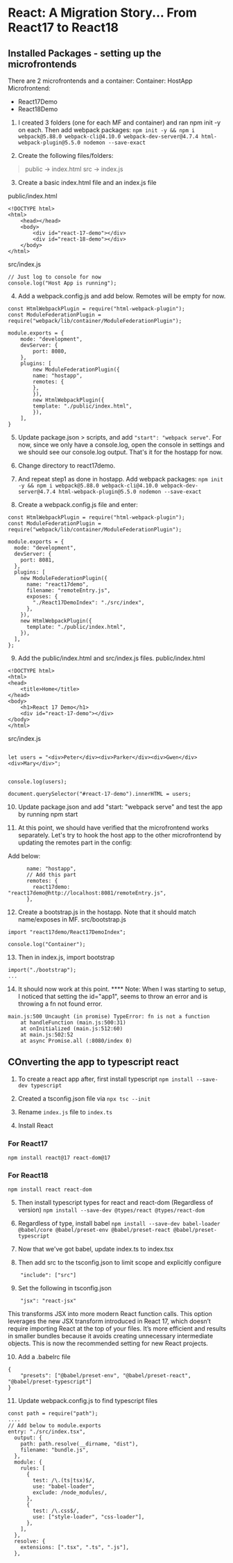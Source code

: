# React: A Migration Story... From React17 to React18


## Installed Packages - setting up the microfrontends
There are 2 microfrontends and a container:
Container: HostApp
Microfrontend: 
- React17Demo
- React18Demo

1. I created 3 folders (one for each MF and container) and ran npm init -y on each.
Then add webpack packages:
`npm init -y && npm i webpack@5.88.0 webpack-cli@4.10.0 webpack-dev-server@4.7.4 html-webpack-plugin@5.5.0 nodemon --save-exact`

2. Create the following files/folders:
> public -> index.html
> src -> index.js

3. Create a basic index.html file and an index.js file

public/index.html
```
<!DOCTYPE html>
<html>
    <head></head>
    <body>
        <div id="react-17-demo"></div>
        <div id="react-18-demo"></div>
    </body>
</html>
```
src/index.js
```
// Just log to console for now
console.log("Host App is running");
```

4. Add a webpack.config.js and add below. Remotes will be empty for now.
```
const HtmlWebpackPlugin = require("html-webpack-plugin");
const ModuleFederationPlugin = require("webpack/lib/container/ModuleFederationPlugin");

module.exports = {
    mode: "development",
    devServer: {
        port: 8080,
    },
    plugins: [
        new ModuleFederationPlugin({
        name: "hostapp",
        remotes: {
        },
        }),
        new HtmlWebpackPlugin({
        template: "./public/index.html",
        }),
    ],
}
```

5. Update package.json > scripts, and add `"start": "webpack serve"`. For now, since we only have a console.log, open the console in settings and we should see our console.log output. That's it for the hostapp for now.

6. Change directory to react17demo.

7. And repeat step1 as done in hostapp. Add webpack packages:
`npm init -y && npm i webpack@5.88.0 webpack-cli@4.10.0 webpack-dev-server@4.7.4 html-webpack-plugin@5.5.0 nodemon --save-exact`

8. Create a webpack.config.js file and enter:
```
const HtmlWebpackPlugin = require("html-webpack-plugin");
const ModuleFederationPlugin = require("webpack/lib/container/ModuleFederationPlugin");

module.exports = {
  mode: "development",
  devServer: {
    port: 8081,
  },
  plugins: [
    new ModuleFederationPlugin({
      name: "react17demo",
      filename: "remoteEntry.js",
      exposes: {
        "./React17DemoIndex": "./src/index",
      },
    }),
    new HtmlWebpackPlugin({
      template: "./public/index.html",
    }),
  ],
};
```

9. Add the public/index.html and src/index.js files. 
public/index.html
```
<!DOCTYPE html>
<html>
<head>
    <title>Home</title>
</head>
<body>
    <h1>React 17 Demo</h1>
    <div id="react-17-demo"></div>
</body>
</html>
```
src/index.js
```

let users = "<div>Peter</div><div>Parker</div><div>Gwen</div><div>Mary</div>";


console.log(users);

document.querySelector("#react-17-demo").innerHTML = users;
```

10. Update package.json and add "start: "webpack serve" and test the app by running npm start

11. At this point, we should have verified that the microfrontend works separately. Let's try
to hook the host app to the other microfrontend by updating the remotes part in the config:

Add below:
```
      name: "hostapp",
      // Add this part
      remotes: {
        react17demo: "react17demo@http://localhost:8081/remoteEntry.js",
      },
```

12. Create a bootstrap.js in the hostapp. Note that it should match name/exposes in MF.
src/bootstrap.js
```
import "react17demo/React17DemoIndex";

console.log("Container");

```
13. Then in index.js, import bootstrap
```
import("./bootstrap");
...
```

14. It should now work at this point. 
**** Note: When I was starting to setup, I noticed that setting the id="app1", seems to throw an error and is throwing a fn not found error.

```
main.js:500 Uncaught (in promise) TypeError: fn is not a function
    at handleFunction (main.js:500:31)
    at onInitialized (main.js:512:60)
    at main.js:502:52
    at async Promise.all (:8080/index 0)
```

## COnverting the app to typescript react

1. To create a react app after, first install typescript
`npm install --save-dev typescript`

2. Created a tsconfig.json file via `npx tsc --init`

3. Rename `index.js` file to `index.ts`

4. Install React
### For React17
`npm install react@17 react-dom@17`

### For React18
`npm install react react-dom`

5. Then install typescript types for react and react-dom (Regardless of version)
`npm install --save-dev @types/react @types/react-dom`


6. Regardless of type, install babel
`npm install --save-dev babel-loader @babel/core @babel/preset-env @babel/preset-react @babel/preset-typescript`


7. Now that we've got babel, update index.ts to index.tsx

8. Then add src to the tsconfig.json to limit scope and explicitly configure
```
    "include": ["src"]
```

9. Set the following in tsconfig.json 
```
    "jsx": "react-jsx"
```
This transforms JSX into more modern React function calls. 
This option leverages the new JSX transform introduced in React 17, which doesn’t require importing React at the top of your files.
It’s more efficient and results in smaller bundles because it avoids creating unnecessary intermediate objects.
This is now the recommended setting for new React projects.


10. Add a .babelrc file
```
{
    "presets": ["@babel/preset-env", "@babel/preset-react", "@babel/preset-typescript"]
}
```

11. Update webpack.config.js to find typescript files
```
const path = require("path");
....
// Add below to module.exports
entry: "./src/index.tsx",
  output: {
    path: path.resolve(__dirname, "dist"),
    filename: "bundle.js",
  },
  module: {
    rules: [
      {
        test: /\.(ts|tsx)$/,
        use: "babel-loader",
        exclude: /node_modules/,
      },
      {
        test: /\.css$/,
        use: ["style-loader", "css-loader"],
      },
    ],
  },
  resolve: {
    extensions: [".tsx", ".ts", ".js"],
  },
```